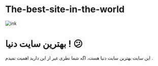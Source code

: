 # The-best-site-in-the-world
![ink](https://github.com/user-attachments/assets/028379a7-22c3-4937-ac22-d958aa772952)
# بهترین سایت دنیا ! 😕
این سایت بهترین سایت دنیا هست، اگه شما نظری غیر از این دارید اهمیت نمیدم .
